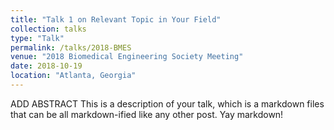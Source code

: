 ```yaml
---
title: "Talk 1 on Relevant Topic in Your Field"
collection: talks
type: "Talk"
permalink: /talks/2018-BMES
venue: "2018 Biomedical Engineering Society Meeting"
date: 2018-10-19
location: "Atlanta, Georgia"
---
```


ADD ABSTRACT This is a description of your talk, which is a markdown files that can be all markdown-ified like any other post. Yay markdown!
